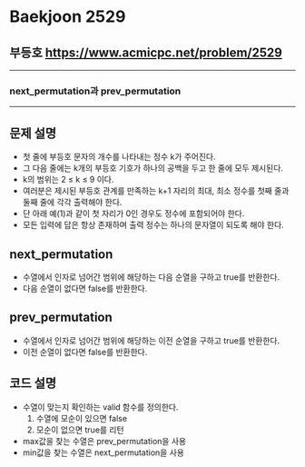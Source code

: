 Baekjoon 2529
=============
부등호  <https://www.acmicpc.net/problem/2529>
---------------
- - -
### next_permutation과 prev_permutation
- - -
## 문제 설명
- 첫 줄에 부등호 문자의 개수를 나타내는 정수 k가 주어진다.
- 그 다음 줄에는 k개의 부등호 기호가 하나의 공백을 두고 한 줄에 모두 제시된다.
- k의 범위는 2 ≤ k ≤ 9 이다. 
- 여러분은 제시된 부등호 관계를 만족하는 k+1 자리의 최대, 최소 정수를 첫째 줄과 둘째 줄에 각각 출력해야 한다.
- 단 아래 예(1)과 같이 첫 자리가 0인 경우도 정수에 포함되어야 한다.
- 모든 입력에 답은 항상 존재하며 출력 정수는 하나의 문자열이 되도록 해야 한다. 
## next_permutation
- 수열에서 인자로 넘어간 범위에 해당하는 다음 순열을 구하고 true를 반환한다.
- 다음 순열이 없다면 false를 반환한다.
## prev_permutation
- 수열에서 인자로 넘어간 범위에 해당하는 이전 순열을 구하고 true를 반환한다.
- 이전 순열이 없다면 false를 반환한다.
## 코드 설명
- 수열이 맞는지 확인하는 valid 함수를 정의한다.
    1. 수열에 모순이 있으면 false
    2. 모순이 없으면 true를 리턴
- max값을 찾는 수열은 prev_permutation을 사용
- min값을 찾는 수열은 next_permutation을 사용
